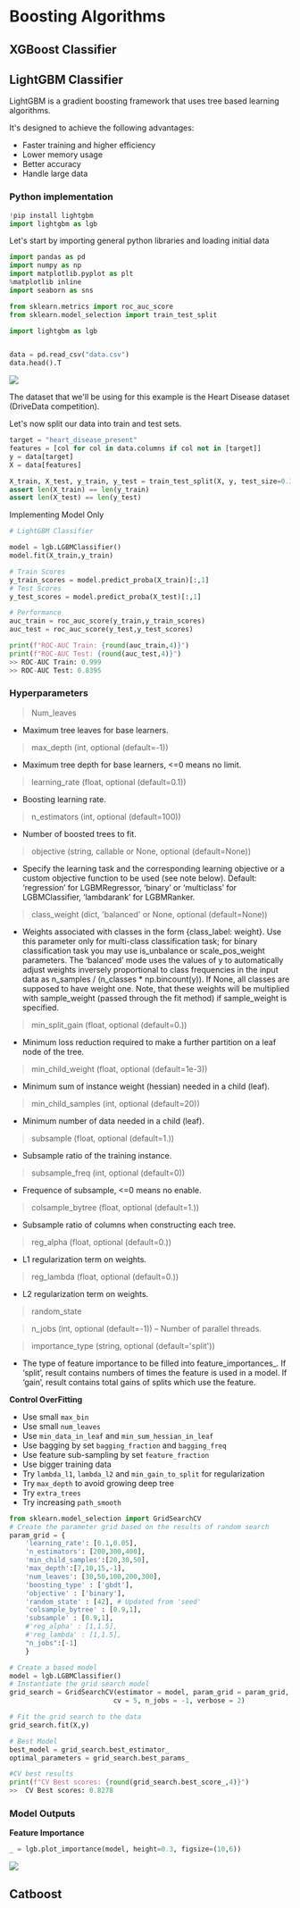 # Boosting Algorithms

## XGBoost Classifier

## LightGBM Classifier 

LightGBM is a gradient boosting framework that uses tree based learning algorithms. 

It's designed to achieve the following advantages:
- Faster training and higher efficiency
- Lower memory usage
- Better accuracy
- Handle large data

### Python implementation 

```python
!pip install lightgbm
import lightgbm as lgb
```

Let's start by importing general python libraries and loading initial data
````python
import pandas as pd
import numpy as np
import matplotlib.pyplot as plt
%matplotlib inline
import seaborn as sns

from sklearn.metrics import roc_auc_score
from sklearn.model_selection import train_test_split

import lightgbm as lgb


data = pd.read_csv("data.csv")
data.head().T
````

![](/assets/ml/supervised/algos/1.png)

The dataset that we'll be using for this example is the Heart Disease dataset (DriveData competition).

Let's now split our data into train and test sets.

````python
target = "heart_disease_present"
features = [col for col in data.columns if col not in [target]]
y = data[target]
X = data[features]

X_train, X_test, y_train, y_test = train_test_split(X, y, test_size=0.33, random_state=42)
assert len(X_train) == len(y_train)
assert len(X_test) == len(y_test)

````

Implementing Model Only

````python
# LightGBM Classifier

model = lgb.LGBMClassifier()
model.fit(X_train,y_train)

# Train Scores
y_train_scores = model.predict_proba(X_train)[:,1]
# Test Scores
y_test_scores = model.predict_proba(X_test)[:,1]

# Performance 
auc_train = roc_auc_score(y_train,y_train_scores)
auc_test = roc_auc_score(y_test,y_test_scores)

print(f"ROC-AUC Train: {round(auc_train,4)}")
print(f"ROC-AUC Test: {round(auc_test,4)}")
>> ROC-AUC Train: 0.999
>> ROC-AUC Test: 0.8395
````

### Hyperparameters

> Num_leaves
- Maximum tree leaves for base learners.
> max_depth (int, optional (default=-1))
- Maximum tree depth for base learners, <=0 means no limit.
> learning_rate (float, optional (default=0.1))
- Boosting learning rate. 
> n_estimators (int, optional (default=100))
- Number of boosted trees to fit.
> objective (string, callable or None, optional (default=None))
- Specify the learning task and the corresponding learning objective or a custom objective function to be used (see note below). Default: ‘regression’ for LGBMRegressor, ‘binary’ or ‘multiclass’ for LGBMClassifier, ‘lambdarank’ for LGBMRanker.
> class_weight (dict, 'balanced' or None, optional (default=None))
- Weights associated with classes in the form {class_label: weight}. Use this parameter only for multi-class classification task; for binary classification task you may use is_unbalance or scale_pos_weight parameters. 
The ‘balanced’ mode uses the values of y to automatically adjust weights inversely proportional to class frequencies in the input data as n_samples / (n_classes * np.bincount(y)). If None, all classes are supposed to have weight one. Note, that these weights will be multiplied with sample_weight (passed through the fit method) if sample_weight is specified.
> min_split_gain (float, optional (default=0.))
- Minimum loss reduction required to make a further partition on a leaf node of the tree.
> min_child_weight (float, optional (default=1e-3))
- Minimum sum of instance weight (hessian) needed in a child (leaf).
> min_child_samples (int, optional (default=20))
- Minimum number of data needed in a child (leaf).
> subsample (float, optional (default=1.))
- Subsample ratio of the training instance.
> subsample_freq (int, optional (default=0))
- Frequence of subsample, <=0 means no enable.
> colsample_bytree (float, optional (default=1.))
- Subsample ratio of columns when constructing each tree.
> reg_alpha (float, optional (default=0.))
- L1 regularization term on weights.
> reg_lambda (float, optional (default=0.))
- L2 regularization term on weights.
> random_state
 
> n_jobs (int, optional (default=-1)) – Number of parallel threads.

> importance_type (string, optional (default='split'))
- The type of feature importance to be filled into feature_importances_. If ‘split’, result contains numbers of times the feature is used in a model. If ‘gain’, result contains total gains of splits which use the feature.

**Control OverFitting**

- Use small ```max_bin```
- Use small ```num_leaves```
- Use ```min_data_in_leaf``` and ```min_sum_hessian_in_leaf```
- Use bagging by set ```bagging_fraction``` and ```bagging_freq```
- Use feature sub-sampling by set ```feature_fraction```
- Use bigger training data
- Try ```lambda_l1```, ```lambda_l2``` and ```min_gain_to_split``` for regularization
- Try ```max_depth``` to avoid growing deep tree
- Try ```extra_trees```
- Try increasing ```path_smooth```

````python
from sklearn.model_selection import GridSearchCV
# Create the parameter grid based on the results of random search 
param_grid = {
    'learning_rate': [0.1,0.05],
    'n_estimators': [200,300,400],
    'min_child_samples':[20,30,50],
    'max_depth':[7,10,15,-1],
    'num_leaves': [30,50,100,200,300],
    'boosting_type' : ['gbdt'],
    'objective' : ['binary'],
    'random_state' : [42], # Updated from 'seed'
    'colsample_bytree' : [0.9,1],
    'subsample' : [0.9,1],
    #'reg_alpha' : [1,1.5],
    #'reg_lambda' : [1,1.5],
    "n_jobs":[-1]
    }

# Create a based model
model = lgb.LGBMClassifier()
# Instantiate the grid search model
grid_search = GridSearchCV(estimator = model, param_grid = param_grid, 
                          cv = 5, n_jobs = -1, verbose = 2)

# Fit the grid search to the data
grid_search.fit(X,y)

# Best Model
best_model = grid_search.best_estimator_
optimal_parameters = grid_search.best_params_

#CV best results
print(f"CV Best scores: {round(grid_search.best_score_,4)}")
>>  CV Best scores: 0.8278
````

### Model Outputs

**Feature Importance**

````python
_ = lgb.plot_importance(model, height=0.3, figsize=(10,6))
````
![](/assets/ml/supervised/algos/5.png)




## Catboost 


